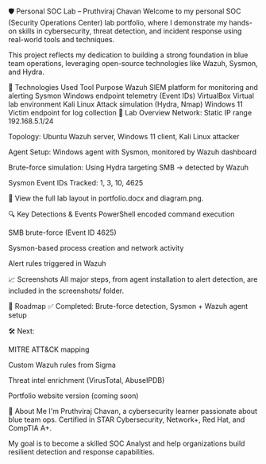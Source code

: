 🛡️ Personal SOC Lab – Pruthviraj Chavan
Welcome to my personal SOC (Security Operations Center) lab portfolio, where I demonstrate my hands-on skills in cybersecurity, threat detection, and incident response using real-world tools and techniques.

This project reflects my dedication to building a strong foundation in blue team operations, leveraging open-source technologies like Wazuh, Sysmon, and Hydra.

🧰 Technologies Used
Tool	Purpose
Wazuh	SIEM platform for monitoring and alerting
Sysmon	Windows endpoint telemetry (Event IDs)
VirtualBox	Virtual lab environment
Kali Linux	Attack simulation (Hydra, Nmap)
Windows 11	Victim endpoint for log collection
🧪 Lab Overview
Network: Static IP range 192.168.5.1/24

Topology: Ubuntu Wazuh server, Windows 11 client, Kali Linux attacker

Agent Setup: Windows agent with Sysmon, monitored by Wazuh dashboard

Brute-force simulation: Using Hydra targeting SMB → detected by Wazuh

Sysmon Event IDs Tracked: 1, 3, 10, 4625

📌 View the full lab layout in portfolio.docx and diagram.png.

🔍 Key Detections & Events
PowerShell encoded command execution

SMB brute-force (Event ID 4625)

Sysmon-based process creation and network activity

Alert rules triggered in Wazuh

📈 Screenshots
All major steps, from agent installation to alert detection, are included in the screenshots/ folder.

🚀 Roadmap
✅ Completed: Brute-force detection, Sysmon + Wazuh agent setup

🛠️ Next:

MITRE ATT&CK mapping

Custom Wazuh rules from Sigma

Threat intel enrichment (VirusTotal, AbuseIPDB)

Portfolio website version (coming soon)

👤 About Me
I'm Pruthviraj Chavan, a cybersecurity learner passionate about blue team ops.
Certified in STAR Cybersecurity, Network+, Red Hat, and CompTIA A+.

My goal is to become a skilled SOC Analyst and help organizations build resilient detection and response capabilities.

